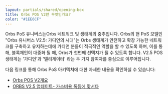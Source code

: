 ```yaml
---
layout: partials/shared/opening-box
title: Orbs POS V2란 무엇인가요?
color: "#1EE6CF"
---
```


Orbs PoS 유니버스는Orbs 네트워크 및 생태계의 중추입니다. Orbs의 현 PoS 모델인 "Orbs 유니버스 V2.5: 가디언의 시대"는 Orbs 생태계가 안전하고 확장 가능한 네트워크를 구축하고 유지하는데에 가디언 분들이 적극적인 역할을 할 수 있도록 하며, 이를 통해, 블록체인이 대중화 될 때, Orbs가 첫번째 선택지가 될 수 있도록 합니다. V2.5 POS 생태계는 '가디언'과 '델리게이터' 라는 두 가지 참여자를 중심으로 이루어집니다.

다음 링크를 통해 Orbs PoS 아키텍처에 대한 자세한 내용을 확인하실 수 있습니다:
- [Orbs POS V2개요](white-papers/orbs-pos-v2-the-age-of-guardians)
- [ORBS V2.5 업데이트- 가스비용 폭등에 맞서다](v2-5-update-combating-the-gas-storms)
